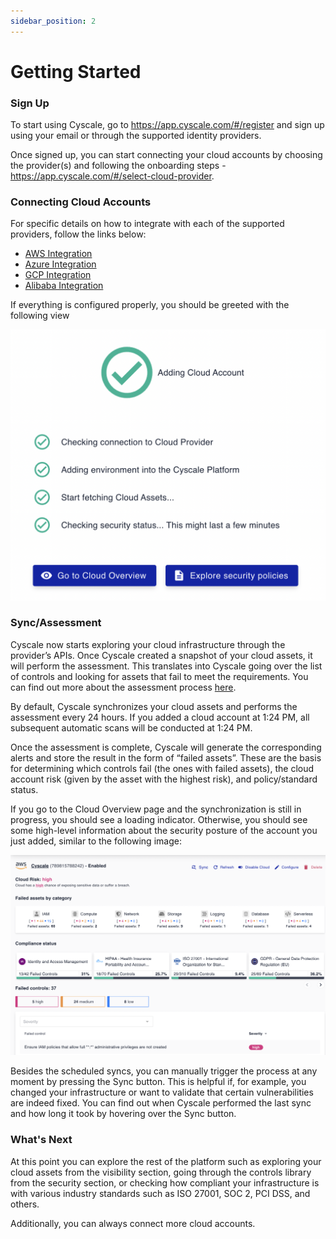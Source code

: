 ```yaml
---
sidebar_position: 2
---
```


# Getting Started

### Sign Up

To start using Cyscale, go to https://app.cyscale.com/#/register and sign up using your email or through the supported identity providers.

Once signed up, you can start connecting your cloud accounts by choosing the provider(s) and following the onboarding steps - https://app.cyscale.com/#/select-cloud-provider.

### Connecting Cloud Accounts

For specific details on how to integrate with each of the supported providers, follow the links below:

- [AWS Integration](./connectors/aws.mdx)
- [Azure Integration](./connectors/azure.mdx)
- [GCP Integration](./connectors/gcp.mdx)
- [Alibaba Integration](./connectors//alibaba.mdx)

If everything is configured properly, you should be greeted with the following view

![Successfully connected a cloud account](/img/add-cloud-account-success.png)

### Sync/Assessment

Cyscale now starts exploring your cloud infrastructure through the provider’s APIs. Once Cyscale created a snapshot of your cloud assets, it will perform the assessment. This translates into Cyscale going over the list of controls and looking for assets that fail to meet the requirements. You can find out more about the assessment process [here](./security/assessment.md).

By default, Cyscale synchronizes your cloud assets and performs the assessment every 24 hours. If you added a cloud account at 1:24 PM, all subsequent automatic scans will be conducted at 1:24 PM.

Once the assessment is complete, Cyscale will generate the corresponding alerts and store the result in the form of “failed assets”. These are the basis for determining which controls fail (the ones with failed assets), the cloud account risk (given by the asset with the highest risk), and policy/standard status.

If you go to the Cloud Overview page and the synchronization is still in progress, you should see a loading indicator. Otherwise, you should see some high-level information about the security posture of the account you just added, similar to the following image:

![Cloud Overview Page](/img/cloud-overview.png)

Besides the scheduled syncs, you can manually trigger the process at any moment by pressing the Sync button. This is helpful if, for example, you changed your infrastructure or want to validate that certain vulnerabilities are indeed fixed. You can find out when Cyscale performed the last sync and how long it took by hovering over the Sync button.

### What's Next

At this point you can explore the rest of the platform such as exploring your cloud assets from the visibility section, going through the controls library from the security section, or checking how compliant your infrastructure is with various industry standards such as ISO 27001, SOC 2, PCI DSS, and others.

Additionally, you can always connect more cloud accounts.
